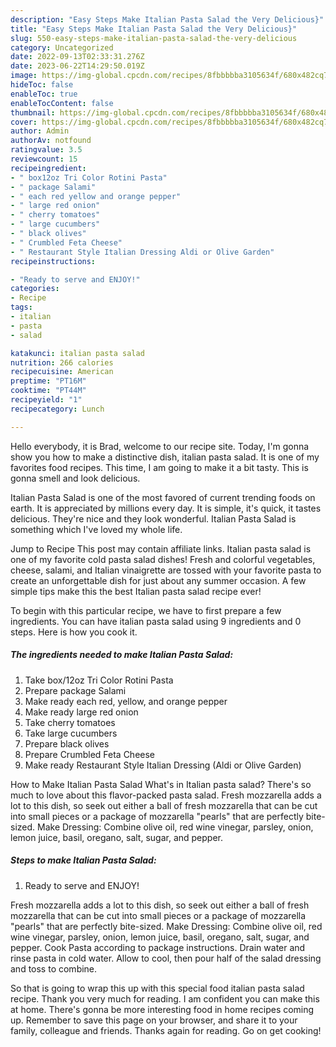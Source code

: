 ```yaml
---
description: "Easy Steps Make Italian Pasta Salad the Very Delicious}"
title: "Easy Steps Make Italian Pasta Salad the Very Delicious}"
slug: 550-easy-steps-make-italian-pasta-salad-the-very-delicious
category: Uncategorized
date: 2022-09-13T02:33:31.276Z
date: 2023-06-22T14:29:50.019Z
image: https://img-global.cpcdn.com/recipes/8fbbbbba3105634f/680x482cq70/italian-pasta-salad-recipe-main-photo.jpg
hideToc: false
enableToc: true
enableTocContent: false
thumbnail: https://img-global.cpcdn.com/recipes/8fbbbbba3105634f/680x482cq70/italian-pasta-salad-recipe-main-photo.jpg
cover: https://img-global.cpcdn.com/recipes/8fbbbbba3105634f/680x482cq70/italian-pasta-salad-recipe-main-photo.jpg
author: Admin
authorAv: notfound
ratingvalue: 3.5
reviewcount: 15
recipeingredient:
- " box12oz Tri Color Rotini Pasta"
- " package Salami"
- " each red yellow and orange pepper"
- " large red onion"
- " cherry tomatoes"
- " large cucumbers"
- " black olives"
- " Crumbled Feta Cheese"
- " Restaurant Style Italian Dressing Aldi or Olive Garden"
recipeinstructions:

- "Ready to serve and ENJOY!"
categories:
- Recipe
tags:
- italian
- pasta
- salad

katakunci: italian pasta salad 
nutrition: 266 calories
recipecuisine: American
preptime: "PT16M"
cooktime: "PT44M"
recipeyield: "1"
recipecategory: Lunch

---
```



Hello everybody, it is Brad, welcome to our recipe site. Today, I'm gonna show you how to make a distinctive dish, italian pasta salad. It is one of my favorites food recipes. This time, I am going to make it a bit tasty. This is gonna smell and look delicious.

Italian Pasta Salad is one of the most favored of current trending foods on earth. It is appreciated by millions every day. It is simple, it's quick, it tastes delicious. They're nice and they look wonderful. Italian Pasta Salad is something which I've loved my whole life.

Jump to Recipe This post may contain affiliate links. Italian pasta salad is one of my favorite cold pasta salad dishes! Fresh and colorful vegetables, cheese, salami, and Italian vinaigrette are tossed with your favorite pasta to create an unforgettable dish for just about any summer occasion. A few simple tips make this the best Italian pasta salad recipe ever!


To begin with this particular recipe, we have to first prepare a few ingredients. You can have italian pasta salad using 9 ingredients and 0 steps. Here is how you cook it.

<!--inarticleads1-->

##### The ingredients needed to make Italian Pasta Salad:

1. Take  box/12oz Tri Color Rotini Pasta
1. Prepare  package Salami
1. Make ready  each red, yellow, and orange pepper
1. Make ready  large red onion
1. Take  cherry tomatoes
1. Take  large cucumbers
1. Prepare  black olives
1. Prepare  Crumbled Feta Cheese
1. Make ready  Restaurant Style Italian Dressing (Aldi or Olive Garden)


How to Make Italian Pasta Salad What&#39;s in Italian pasta salad? There&#39;s so much to love about this flavor-packed pasta salad. Fresh mozzarella adds a lot to this dish, so seek out either a ball of fresh mozzarella that can be cut into small pieces or a package of mozzarella &#34;pearls&#34; that are perfectly bite-sized. Make Dressing: Combine olive oil, red wine vinegar, parsley, onion, lemon juice, basil, oregano, salt, sugar, and pepper. 

<!--inarticleads2-->

##### Steps to make Italian Pasta Salad:


1. Ready to serve and ENJOY!

Fresh mozzarella adds a lot to this dish, so seek out either a ball of fresh mozzarella that can be cut into small pieces or a package of mozzarella &#34;pearls&#34; that are perfectly bite-sized. Make Dressing: Combine olive oil, red wine vinegar, parsley, onion, lemon juice, basil, oregano, salt, sugar, and pepper. Cook Pasta according to package instructions. Drain water and rinse pasta in cold water. Allow to cool, then pour half of the salad dressing and toss to combine. 

So that is going to wrap this up with this special food italian pasta salad recipe. Thank you very much for reading. I am confident you can make this at home. There's gonna be more interesting food in home recipes coming up. Remember to save this page on your browser, and share it to your family, colleague and friends. Thanks again for reading. Go on get cooking!
